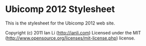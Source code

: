Ubicomp 2012 Stylesheet
=======================

This is the stylesheet for the Ubicomp 2012 web site.

Copyright (c) 2011 Ian Li (http://ianli.com)
Licensed under the MIT (http://www.opensource.org/licenses/mit-license.php) license. 
